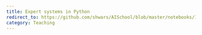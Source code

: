 ```yaml
---
title: Expert systems in Python
redirect_to: https://github.com/shwars/AISchool/blob/master/notebooks/1%20Symbolic/Animals.ipynb
category: Teaching
---
```

